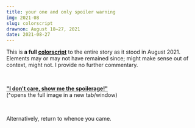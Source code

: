 ```yaml
---
title: your one and only spoiler warning
img: 2021-08
slug: colorscript
drawnon: August 18–27, 2021
date: 2021-08-27
---
```

This is **a full <a href="https://www.moma.org/audio/playlist/192/2575" class="ext">colorscript</a>** to the entire story as it stood in August 2021. Elements may or may not have remained since; might make sense out of context, might not. I provide no further commentary.

&nbsp;

**<a href="{%include url.html%}/assets/img/gallery/2021-08-colorscript.png" class="ext">"I don't care, show me the spoilerage!"</a>**  
(^opens the full image in a new tab/window)

&nbsp;

Alternatively, return to whence you came.
